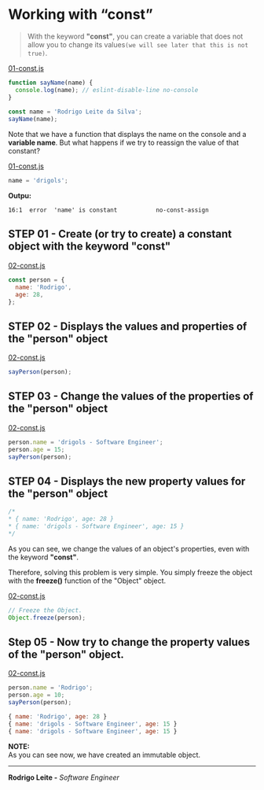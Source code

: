# Working with “const”

> With the keyword **"const"**, you can create a variable that does not allow you to change its values ​​`(we will see later that this is not true)`.

[01-const.js](src/01-const.js)
```js
function sayName(name) {
  console.log(name); // eslint-disable-line no-console
}
 
const name = 'Rodrigo Leite da Silva';
sayName(name);
```

Note that we have a function that displays the name on the console and a **variable name**. But what happens if we try to reassign the value of that constant?

[01-const.js](src/01-const.js)
```js
name = 'drigols';
```

**Outpu:**  
```
16:1  error  'name' is constant           no-const-assign
```

## STEP 01 - Create (or try to create) a constant object with the keyword "const"

[02-const.js](src/02-const.js)
```js
const person = {
  name: 'Rodrigo',
  age: 28,
};
```

## STEP 02 - Displays the values ​​and properties of the "person" object

[02-const.js](src/02-const.js)
```js
sayPerson(person);
```

## STEP 03 - Change the values ​​of the properties of the "person" object

[02-const.js](src/02-const.js)
```js
person.name = 'drigols - Software Engineer';
person.age = 15;
sayPerson(person);
```

## STEP 04 - Displays the new property values ​​for the "person" object

```js
/*
* { name: 'Rodrigo', age: 28 }
* { name: 'drigols - Software Engineer', age: 15 }
*/
```

As you can see, we change the values ​​of an object's properties, even with the keyword **"const"**.

Therefore, solving this problem is very simple. You simply freeze the object with the **freeze()** function of the "Object" object.

[02-const.js](src/02-const.js)
```js
// Freeze the Object.
Object.freeze(person);
```

## Step 05 - Now try to change the property values ​​of the "person" object.

[02-const.js](src/02-const.js)
```js
person.name = 'Rodrigo';
person.age = 10;
sayPerson(person);

{ name: 'Rodrigo', age: 28 }
{ name: 'drigols - Software Engineer', age: 15 }
{ name: 'drigols - Software Engineer', age: 15 }
```

**NOTE:**  
As you can see now, we have created an immutable object.

---

**Rodrigo Leite -** *Software Engineer*

